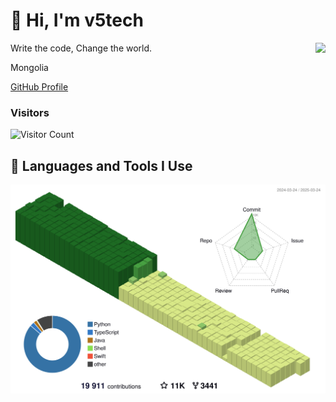 <h1>👋 Hi, I'm v5tech</h1>

<!--
**v5tech/v5tech** is a ✨ _special_ ✨ repository because its `README.md` (this file) appears on your GitHub profile.
-->

<picture>
  <source media="(prefers-color-scheme: dark)" srcset="https://github-readme-stats.vercel.app/api?username=v5tech&show_icons=true&include_all_commits=true&title_color=fff&icon_color=79ff97&text_color=9f9f9f&bg_color=151515"/>
  <img align="right" src="https://github-readme-stats.vercel.app/api?username=v5tech&show_icons=true&include_all_commits=true&bg_color=30,e96443,904e95&title_color=fff&text_color=fff"/>
</picture>

<p>Write the code, Change the world.</p>

Mongolia 

[GitHub Profile](https://github.com/v5tech)

### Visitors
![Visitor Count](https://profile-counter.glitch.me/v5tech/count.svg)

<h2>🚀 Languages and Tools I Use</h2>

<p>
  <!-- Icons for languages and tools -->
</p>

<picture>
  <source media="(prefers-color-scheme: dark)" srcset="https://raw.githubusercontent.com/v5tech/v5tech/master/profile-3d-contrib/profile-night-green.svg">
  <img alt="3D contribution graph" src="https://raw.githubusercontent.com/v5tech/v5tech/master/profile-3d-contrib/profile-green-animate.svg">
</picture>
